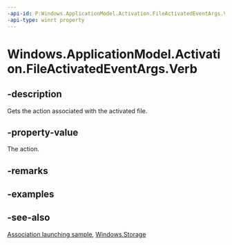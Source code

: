 ----api-id: P:Windows.ApplicationModel.Activation.FileActivatedEventArgs.Verb
-api-type: winrt property
---<!-- Property syntaxpublic string Verb { get; }--># Windows.ApplicationModel.Activation.FileActivatedEventArgs.Verb## -descriptionGets the action associated with the activated file.## -property-valueThe action.## -remarks## -examples## -see-also[Association launching sample](http://go.microsoft.com/fwlink/p/?linkid=231484), [Windows.Storage](../windows.storage/windows_storage.md)
